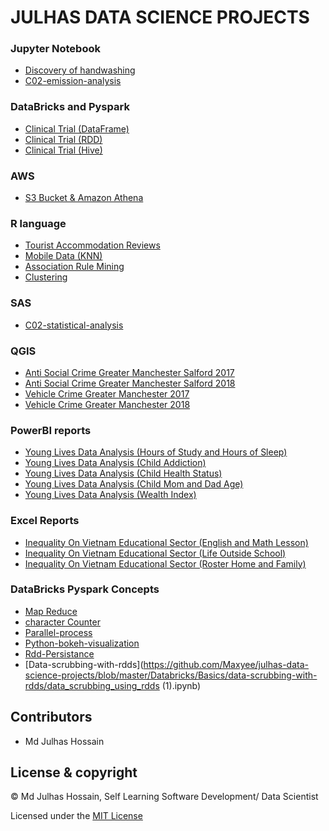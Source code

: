 # JULHAS DATA SCIENCE PROJECTS

### Jupyter Notebook
- [Discovery of handwashing](https://github.com/Maxyee/julhas-data-science-projects/blob/master/DataCamp/Discovery%20of%20handwashing/notebook.ipynb)
- [C02-emission-analysis](https://github.com/Maxyee/julhas-data-science-projects/blob/master/JupyterLocal/C02-emission-analysis/Data_cleaning_pods.ipynb)

### DataBricks and Pyspark
- [Clinical Trial (DataFrame)](https://github.com/Maxyee/julhas-data-science-projects/tree/master/Databricks/Projects/Clinical_Trial/Dataframe)
- [Clinical Trial (RDD)](https://github.com/Maxyee/julhas-data-science-projects/tree/master/Databricks/Projects/Clinical_Trial/RDD)
- [Clinical Trial (Hive)](https://github.com/Maxyee/julhas-data-science-projects/tree/master/Databricks/Projects/Clinical_Trial/Hive)

### AWS
- [S3 Bucket & Amazon Athena](https://github.com/Maxyee/julhas-data-science-projects/tree/master/AWS)

### R language
- [Tourist Accommodation Reviews](https://github.com/Maxyee/julhas-data-science-projects/tree/master/R-Project/shiny-dashboard)
- [Mobile Data (KNN)](https://github.com/Maxyee/julhas-data-science-projects/tree/master/R-Project/K-nearest-neighbour)
- [Association Rule Mining](https://github.com/Maxyee/julhas-data-science-projects/tree/master/R-Project/association-rule-mining)
- [Clustering](https://github.com/Maxyee/julhas-data-science-projects/tree/master/R-Project/clustering)

### SAS
- [C02-statistical-analysis](https://github.com/Maxyee/julhas-data-science-projects/tree/master/SAS)

### QGIS
- [Anti Social Crime Greater Manchester Salford 2017](https://github.com/Maxyee/julhas-data-science-projects/tree/master/QGIS/anti-social-crime-2017)
- [Anti Social Crime Greater Manchester Salford 2018](https://github.com/Maxyee/julhas-data-science-projects/tree/master/QGIS/anti-social-crime-2018)
- [Vehicle Crime Greater Manchester 2017](https://github.com/Maxyee/julhas-data-science-projects/tree/master/QGIS/vehicle_crime_2017)
- [Vehicle Crime Greater Manchester 2018](https://github.com/Maxyee/julhas-data-science-projects/tree/master/QGIS/vehicle_crime_2018)

### PowerBI reports
- [Young Lives Data Analysis (Hours of Study and Hours of Sleep)](https://github.com/Maxyee/julhas-data-science-projects/blob/master/PowerBI/YoungLives_Sleep_Study)
- [Young Lives Data Analysis (Child Addiction)](https://github.com/Maxyee/julhas-data-science-projects/blob/master/PowerBI/Child_Addiction)
- [Young Lives Data Analysis (Child Health Status)](https://github.com/Maxyee/julhas-data-science-projects/blob/master/PowerBI/Child_Health_Status)
- [Young Lives Data Analysis (Child Mom and Dad Age)](https://github.com/Maxyee/julhas-data-science-projects/blob/master/PowerBI/child_momage_dadage)
- [Young Lives Data Analysis (Wealth Index)](https://github.com/Maxyee/julhas-data-science-projects/tree/master/PowerBI/wealth_index)

### Excel Reports
- [Inequality On Vietnam Educational Sector (English and Math Lesson)](https://github.com/Maxyee/julhas-data-science-projects/tree/master/Excel%20Dashboard/Inequality%20on%20english%20and%20math%20lesson)
- [Inequality On Vietnam Educational Sector (Life Outside School)](https://github.com/Maxyee/julhas-data-science-projects/tree/master/Excel%20Dashboard/Inequality%20on%20life%20outside%20school)
- [Inequality On Vietnam Educational Sector (Roster Home and Family)](https://github.com/Maxyee/julhas-data-science-projects/tree/master/Excel%20Dashboard/Inequality%20on%20roster%20home%20and%20family)

### DataBricks Pyspark Concepts
- [Map Reduce](https://github.com/Maxyee/julhas-data-science-projects/blob/master/Databricks/Basics/map-reduce/map-reduce.ipynb)
- [character Counter](https://github.com/Maxyee/julhas-data-science-projects/blob/master/Databricks/Basics/character-counting/character_counting.ipynb)
- [Parallel-process](https://github.com/Maxyee/julhas-data-science-projects/tree/master/Databricks/Basics/parallel-process)
- [Python-bokeh-visualization](https://github.com/Maxyee/julhas-data-science-projects/blob/master/Databricks/Basics/python-bokeh-visualization/python-visualiztion.ipynb)
- [Rdd-Persistance](https://github.com/Maxyee/julhas-data-science-projects/blob/master/Databricks/Basics/rdd-persistance/rdd-persistance.ipynb)
- [Data-scrubbing-with-rdds](https://github.com/Maxyee/julhas-data-science-projects/blob/master/Databricks/Basics/data-scrubbing-with-rdds/data_scrubbing_using_rdds (1).ipynb)
## Contributors

- Md Julhas Hossain

## License & copyright

© Md Julhas Hossain, Self Learning Software Development/ Data Scientist

Licensed under the [MIT License](LICENSE)
